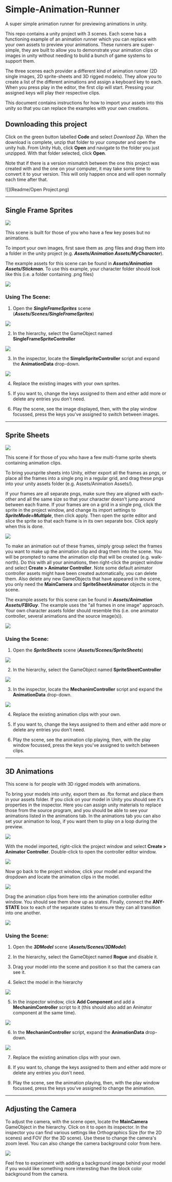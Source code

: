 # Simple-Animation-Runner
A super simple animation runner for previewing animations in unity. 

This repo contains a unity project with 3 scenes. Each scene has a functioning example of an animation runner which you 
can replace with your own assets to preview your animations. These runners are super-simple, they are built to allow you
to demonstrate your animation clips or images in unity without needing to build a bunch of game systems to support them.

The three scenes each provider a different kind of animation runner (2D single images, 2D sprite-sheets and 3D rigged 
models). They allow you to create a list of the different animations and assign a keyboard key to each. When you press
play in the editor, the first clip will start. Pressing your assigned keys will play their respective clips.

This document contains instructions for how to import your assets into this unity so that you can replace the examples
with your own creations.


## Downloading this project

Click on the green button labelled **Code** and select *Download Zip*. When the download is complete, unzip that folder 
to your computer and open the unity hub. From Unity Hub, click **Open** and navigate to the folder you just unzipped.
With that folder selected, click **Open**.

Note that if there is a version mismatch between the one this project was created with and the one on your computer, it 
may take some time to convert it to your version. This will only happen once and will open normally each time after that.

![](Readme/Open Project.png)

---
## Single Frame Sprites

![](Readme/SingleFrame-Scene.png)

This scene is built for those of you who have a few key poses but no animations. 

To import your own images, first save 
them as .png files and drag them into a folder in the unity project (e.g. ***Assets/Animation Assets/MyCharacter***).

The example assets for this scene can be found in ***Assets/Animation Assets/Stickman***. To use this example, your character 
folder should look like this (i.e. a folder containing .png files)

![](Readme/SingleFrame-StickmanAssets.png)

### Using The Scene:

1. Open the ***SingleFrameSprites*** scene (***Assets/Scenes/SingleFrameSprites***)

![](Readme/SingleFrame-ProjectSelect.png)


2. In the hierarchy, select the GameObject named **SingleFrameSpriteController**

![](Readme/SpriteSheet-HierarchySelect.png)


3. In the inspector, locate the **SimpleSpriteController** script and expand the **AnimationData** drop-down.

![](Readme/SingleFrame-InspectorConfig.png)


4. Replace the existing images with your own sprites.

5. If you want to, change the keys assigned to them and either add more or delete any entries you don't need.

6. Play the scene, see the image displayed, then, with the play window focussed, press the keys you've assigned to switch between images.


---
## Sprite Sheets

![](Readme/SpriteSheet-Scene.png)

This scene if for those of you who have a few multi-frame sprite sheets containing animation clips. 

To bring yoursprite sheets into Unity, either export all the frames as pngs, or place all the frames into a single png in a regular
grid, and drag these pngs into your unity assets folder (e.g. Assets/Animation Assets/<MyCharacter>).

If your frames are all separate pngs, make sure they are aligned with each-other and all the same size so that your
character doesn't jump around between each frame. If your frames are on a grid in a single png, click the sprite in 
the project window, and change its import settings to ***SpriteMode=Multiple***, then click apply. 
Then open the sprite editor and slice the sprite so that each frame is in its own separate box. 
Click apply when this is done.

![](Readme/SpriteSheet-SpriteEditor.png)

To make an animation out of these frames, simply group select the frames you want to make up the animation clip and 
drag them into the scene. You will be prompted to name the animation clip that will be created (e.g. walk-north). Do
this with all your animations, then right-click the project window and select **Create > Animator Controller**. 
Note some default animator controller assets might have been created automatically, you can delete them. Also delete 
any new GameObjects that have appeared in the scene, you only need the **MainCamera** and **SpriteSheetAnimator** 
objects in the scene.

The example assets for this scene can be found in ***Assets/Animation Assets/FBIGuy***. The example uses the "all 
frames in one image" approach. Your own character assets folder should resemble this (i.e. one animator controller,
several animations and the source image(s)).

![](Readme/SpriteSheet-FbiGuyAssets.png)

### Using the Scene:

1. Open the ***SpriteSheets*** scene (***Assets/Scenes/SpriteSheets***)

![](Readme/SpriteSheet-ProjectSelect.png)

2. In the hierarchy, select the GameObject named **SpriteSheetController**

![](Readme/SpriteSheet-HierarchySelect.png)

3. In the inspector, locate the **MechanimController** script and expand the **AnimationData** drop-down.

![](Readme/SpriteSheet-InspectorConfig.png)

4. Replace the existing animation clips with your own.

5. If you want to, change the keys assigned to them and either add more or delete any entries you don't need.

6. Play the scene, see the animation clip playing, then, with the play window focussed, press the keys you've assigned to switch between clips.

---
## 3D Animations

This scene is for people with 3D rigged models with animations. 

To bring your models into unity, export them as .fbx format and place them in your assets folder. If you click on your
model in Unity you should see it's properties in the inspector. Here you can assign unity materials to replace those
from the source program, and you should be able to see your animations listed in the animations tab. In the animations
tab you can also set your animation to loop, if you want them to play on a loop during the preview.

![](Readme/3D-ModelImport.png)

With the model imported, right-click the project window and select **Create > Animator Controller**. Double-click to
open the controller editor window.

![](Readme/Animator-Controller.png)

Now go back to the project window, click your model and expand the dropdown and locate the animation clips in the model.

![](Readme/3D-Model.png)

Drag the animation clips from here into the animation controller editor window.
You should see them show up as states. Finally, connect the **ANY-STATE** box to each 
of the separate states to ensure they can all transition into one another.

![](Readme/3D-AnimationController.png)

### Using the Scene:

1. Open the ***3DModel*** scene (***Assets/Scenes/3DModel***)

2. In the hierarchy, select the GameObject named **Rogue** and disable it.

3. Drag your model into the scene and position it so that the camera can see it.

4. Select the model in the hierarchy

![](Readme/3D-Hierarchy.png)

5. In the inspector window, click **Add Component** and add a **MechanimController** script to it (this should also add an Animator component at the same time).

![](Readme/3D-AddComponent.png)

6. In the **MechanimController** script, expand the **AnimationData** drop-down.

![](Readme/3D-Inspector.png)

7. Replace the existing animation clips with your own.

8. If you want to, change the keys assigned to them and either add more or delete any entries you don't need.

9. Play the scene, see the animation playing, then, with the play window focussed, press the keys you've assigned to change the animation.

---

## Adjusting the Camera

To adjust the camera, with the scene open, locate the **MainCamera** GameObject in the hierarchy.
Click on it to open its inspector. In the inspector you can find various settings like Orthographics Size (for the 2D scenes)
and FOV (for the 3D scene). Use these to change the camera's zoom level. You can also change the camera background color from here.

![](Readme/Camera.png)

Feel free to experiment with adding a background image behind your model if you would like something more interesting than the block color background from the camera.


